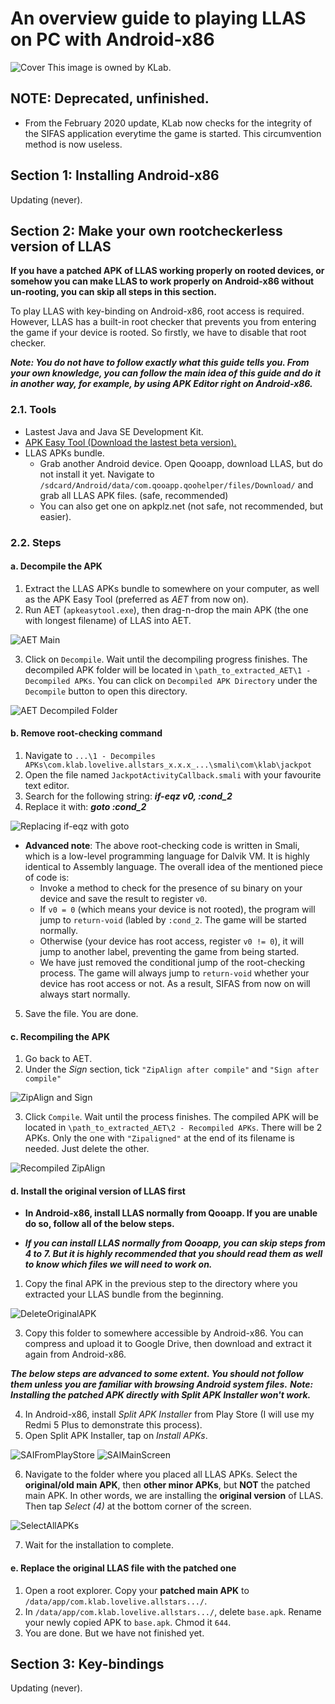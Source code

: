 # An overview guide to playing LLAS on PC with Android-x86

![Cover](/Images/cover.jpg)
This image is owned by KLab.

## NOTE: Deprecated, unfinished.
- From the February 2020 update, KLab now checks for the integrity of the SIFAS application everytime the game is started. This circumvention method is now useless.

## Section 1: Installing Android-x86

Updating (never).

## Section 2: Make your own rootcheckerless version of LLAS

**If you have a patched APK of LLAS working properly on rooted devices, or somehow you can make LLAS to work properly on Android-x86 without un-rooting, you can skip all steps in this section.**

To play LLAS with key-binding on Android-x86, root access is required. However, LLAS has a built-in root checker that prevents you from entering the game if your device is rooted.
So firstly, we have to disable that root checker.

***Note: You do not have to follow exactly what this guide tells you. From your own knowledge, you can follow the main idea of this guide and do it in another way, for example, by using APK Editor right on Android-x86.***

### 2.1. Tools
* Lastest Java and Java SE Development Kit.
* [APK Easy Tool (Download the lastest beta version).](https://forum.xda-developers.com/android/software-hacking/tool-apk-easy-tool-v1-02-windows-gui-t3333960)
* LLAS APKs bundle.
	* Grab another Android device. Open Qooapp, download LLAS, but do not install it yet. Navigate to `/sdcard/Android/data/com.qooapp.qoohelper/files/Download/` and grab all LLAS APK files. (safe, recommended)
	* You can also get one on apkplz.net (not safe, not recommended, but easier).

### 2.2. Steps
#### a. Decompile the APK
1. Extract the LLAS APKs bundle to somewhere on your computer, as well as the APK Easy Tool (preferred as *AET* from now on).
2. Run AET (`apkeasytool.exe`), then drag-n-drop the main APK (the one with longest filename) of LLAS into AET.

![AET Main](Images/1-AET-Main-Menu.png)

3. Click on `Decompile`. Wait until the decompiling progress finishes.
The decompiled APK folder will be located in `\path_to_extracted_AET\1 - Decompiled APKs`.
You can click on `Decompiled APK Directory` under the `Decompile` button to open this directory.

![AET Decompiled Folder](Images/2-Decompiled-Folder.png)

#### b. Remove root-checking command
1. Navigate to `...\1 - Decompiles APKs\com.klab.lovelive.allstars_x.x.x_...\smali\com\klab\jackpot`
2. Open the file named `JackpotActivityCallback.smali` with your favourite text editor.
3. Search for the following string: ***if-eqz v0, :cond_2***
4. Replace it with: ***goto :cond_2***

![Replacing if-eqz with goto](Images/3-ChangeSmaliCommand.png)

* **Advanced note**: The above root-checking code is written in Smali, which is a low-level programming language for Dalvik VM. It is highly identical to Assembly language. The overall idea of the mentioned piece of code is:
	* Invoke a method to check for the presence of su binary on your device and save the result to register `v0`.
	* If `v0 = 0` (which means your device is not rooted), the program will jump to `return-void` (labled by `:cond_2`. The game will be started normally.
	* Otherwise (your device has root access, register `v0 != 0`), it will jump to another label, preventing the game from being started.
	* We have just removed the conditional jump of the root-checking process. The game will always jump to `return-void` whether your device has root access or not. As a result, SIFAS from now on will always start normally.

5. Save the file. You are done.

#### c. Recompiling the APK
1. Go back to AET. 
2. Under the *Sign* section, tick `"ZipAlign after compile"` and `"Sign after compile"`

![ZipAlign and Sign](Images/4-AET-Select-Sign-Zipalign.png)

3. Click `Compile`. Wait until the process finishes.
The compiled APK will be located in `\path_to_extracted_AET\2 - Recompiled APKs`.
There will be 2 APKs. Only the one with `"Zipaligned"` at the end of its filename is needed. Just delete the other.

![Recompiled ZipAlign](Images/5-RecompiledFolder.png)

#### d. Install the original version of LLAS first

* **In Android-x86, install LLAS normally from Qooapp. If you are unable do so, follow all of the below steps.**

* ***If you can install LLAS normally from Qooapp, you can skip steps from 4 to 7. But it is highly recommended that you should read them as well to know which files we will need to work on.***

1. Copy the final APK in the previous step to the directory where you extracted your LLAS bundle from the beginning.

![DeleteOriginalAPK](Images/6-DeleteOriginal.png)

3. Copy this folder to somewhere accessible by Android-x86. You can compress and upload it to Google Drive, then download and extract it again from Android-x86.

***The below steps are advanced to some extent. You should not follow them unless you are familiar with browsing Android system files.***
***Note: Installing the patched APK directly with Split APK Installer won't work.***

4. In Android-x86, install *Split APK Installer* from Play Store (I will use my Redmi 5 Plus to demonstrate this process).
5. Open Split APK Installer, tap on *Install APKs*.

![SAIFromPlayStore](Images/7-SAIPlayStore.jpg)
![SAIMainScreen](Images/8-SaiMainMenu.jpg)

6. Navigate to the folder where you placed all LLAS APKs. Select the **original/old main APK**, then **other minor APKs**, but **NOT** the patched main APK. In other words, we are installing the **original version** of LLAS. Then tap *Select (4)* at the bottom corner of the screen.

![SelectAllAPKs](Images/9-SelectAllAPKs.jpg)

7. Wait for the installation to complete.

#### e. Replace the original LLAS file with the patched one

1. Open a root explorer. Copy your **patched main APK** to `/data/app/com.klab.lovelive.allstars.../`.
2. In `/data/app/com.klab.lovelive.allstars.../`, delete `base.apk`. Rename your newly copied APK to `base.apk`. Chmod it `644`.
3. You are done. But we have not finished yet.

## Section 3: Key-bindings

Updating (never).
